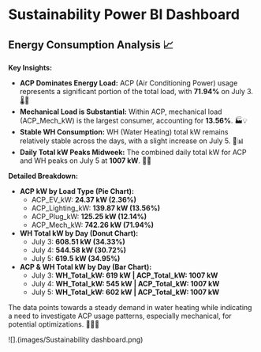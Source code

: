 # Sustainability Power BI Dashboard

## Energy Consumption Analysis 📈

**Key Insights:**
- **ACP Dominates Energy Load:** ACP (Air Conditioning Power) usage represents a significant portion of the total load, with **71.94%** on July 3. 🌡️🔋
- **Mechanical Load is Substantial:** Within ACP, mechanical load (ACP_Mech_kW) is the largest consumer, accounting for **13.56%**. 🏭💡
- **Stable WH Consumption:** WH (Water Heating) total kW remains relatively stable across the days, with a slight increase on July 5. 🚿📊
- **Daily Total kW Peaks Midweek:** The combined daily total kW for ACP and WH peaks on July 5 at **1007 kW**. 📆🔝

**Detailed Breakdown:**
- **ACP kW by Load Type (Pie Chart):** 
  - ACP_EV_kW: **24.37 kW (2.36%)**
  - ACP_Lighting_kW: **139.87 kW (13.56%)**
  - ACP_Plug_kW: **125.25 kW (12.14%)**
  - ACP_Mech_kW: **742.26 kW (71.94%)**
- **WH Total kW by Day (Donut Chart):** 
  - July 3: **608.51 kW (34.33%)**
  - July 4: **544.58 kW (30.72%)**
  - July 5: **619.5 kW (34.95%)**
- **ACP & WH Total kW by Day (Bar Chart):**
  - July 3: **WH_Total_kW: 619 kW | ACP_Total_kW: 1007 kW**
  - July 4: **WH_Total_kW: 545 kW | ACP_Total_kW: 1007 kW**
  - July 5: **WH_Total_kW: 602 kW | ACP_Total_kW: 1007 kW**

The data points towards a steady demand in water heating while indicating a need to investigate ACP usage patterns, especially mechanical, for potential optimizations. 🕵️‍♂️💡

![].(images/Sustainability dashboard.png)
